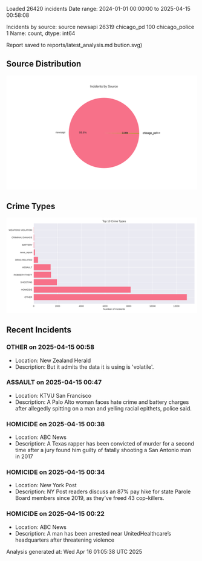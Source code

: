 
Loaded 26420 incidents
Date range: 2024-01-01 00:00:00 to 2025-04-15 00:58:08

Incidents by source:
source
newsapi           26319
chicago_pd          100
chicago_police        1
Name: count, dtype: int64

Report saved to reports/latest_analysis.md
bution.svg)

## Source Distribution
![Source Distribution](images/source_distribution.svg)

## Crime Types
![Crime Types](images/crime_types.svg)

## Recent Incidents

### OTHER on 2025-04-15 00:58
- Location: New Zealand Herald
- Description: But it admits the data it is using is 'volatile'.


### ASSAULT on 2025-04-15 00:47
- Location: KTVU San Francisco
- Description: A Palo Alto woman faces hate crime and battery charges after allegedly spitting on a man and yelling racial epithets, police said.


### HOMICIDE on 2025-04-15 00:38
- Location: ABC News
- Description: A Texas rapper has been convicted of murder for a second time after a jury found him guilty of fatally shooting a San Antonio man in 2017


### HOMICIDE on 2025-04-15 00:34
- Location: New York Post
- Description: NY Post readers discuss an 87% pay hike for state Parole Board members since 2019, as they’ve freed 43 cop-killers.


### HOMICIDE on 2025-04-15 00:22
- Location: ABC News
- Description: A man has been arrested near UnitedHealthcare’s headquarters after threatening violence

Analysis generated at: Wed Apr 16 01:05:38 UTC 2025
